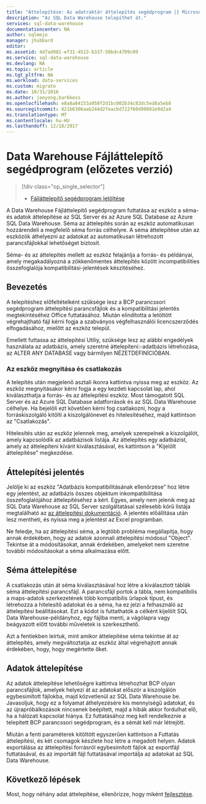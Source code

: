 ```yaml
---
title: "Áttelepítése: Az adatraktár áttelepítés segédprogram |} Microsoft Docs"
description: "Az SQL Data Warehouse telepíthet át."
services: sql-data-warehouse
documentationcenter: NA
author: sqlmojo
manager: jhubbard
editor: 
ms.assetid: 4d7ad981-ef31-4513-b337-50bdc4709c09
ms.service: sql-data-warehouse
ms.devlang: NA
ms.topic: article
ms.tgt_pltfrm: NA
ms.workload: data-services
ms.custom: migrate
ms.date: 10/31/2016
ms.author: joeyong;barbkess
ms.openlocfilehash: e8a8a84153a950f2d1bc002b34c83dc5ed8a5eb8
ms.sourcegitcommit: 821b6306aab244d2feacbd722f60d99881e9d2a4
ms.translationtype: MT
ms.contentlocale: hu-HU
ms.lasthandoff: 12/18/2017
---
```

# <a name="data-warehouse-migration-utility-preview"></a>Data Warehouse Fájláttelepítő segédprogram (előzetes verzió)
> [!div class="op_single_selector"]
> * [Fájláttelepítő segédprogram letöltése][Download Migration Utility]
> 
> 

A Data Warehouse Fájláttelepítő segédprogram futtatása az eszköz a séma- és adatok áttelepítése az SQL Server és az Azure SQL Database az Azure SQL Data Warehouse. Séma az áttelepítés során az eszköz automatikusan hozzárendeli a megfelelő séma forrás célhelyre. A séma áttelepítése után az eszközök áthelyezni az adatokat az automatikusan létrehozott parancsfájlokkal lehetőséget biztosít.

Séma- és az áttelepítés mellett az eszköz felajánlja a forrás- és példányai, amely megakadályozná a zökkenőmentes áttelepítés között incompatibilities összefoglalója kompatibilitási-jelentések készítéséhez.

## <a name="get-started"></a>Bevezetés
A telepítéshez előfeltételként szüksége lesz a BCP parancssori segédprogram áttelepítési parancsfájlok és a kompatibilitási jelentés megtekintéséhez Office futtatásához. Miután elindította a letöltött végrehajtható fájl kérni fogja a szabványos végfelhasználói licencszerződés elfogadásához, mielőtt az eszköz települ.

Emellett futtassa az áttelepítési Utiliy, szüksége lesz az alábbi engedélyek használata az adatbázis, amely szeretné áttelepíteni:-adatbázis létrehozása, az ALTER ANY DATABASE vagy bármilyen NÉZETDEFINÍCIÓBAN.

### <a name="launching-the-tool-and-connecting"></a>Az eszköz megnyitása és csatlakozás
A telepítés után megjelenő asztali ikonra kattintva nyissa meg az eszköz. Az eszköz megnyitásakor kérni fogja a egy kezdeti kapcsolat lap, ahol kiválaszthatja a forrás- és az áttelepítési eszköz. Most támogatott SQL Server és az Azure SQL Database adatforrások és az SQL Data Warehouse célhelye. Ha bejelöli ezt követően kérni fog csatlakozni, hogy a forráskiszolgáló kitölti a kiszolgálónevet és hitelesítéséhez, majd kattintson az "Csatlakozás".

Hitelesítés után az eszköz jelennek meg, amelyek szerepelnek a kiszolgálót, amely kapcsolódik az adatbázisok listája. Az áttelepítés egy adatbázist, amely az áttelepíteni kívánt kiválasztásával, és kattintson a "Kijelölt áttelepítése" megkezdése.

## <a name="migration-report"></a>Áttelepítési jelentés
Jelölje ki az eszköz "Adatbázis kompatibilitásának ellenőrzése" hoz létre egy jelentést, az adatbázis összes objektum inkompatibilitása összefoglalójához áttelepítéséhez a kért. Egyes, amely nem jelenik meg az SQL Data Warehouse az SQL Server szolgáltatásai szélesebb körű listája megtalálható az [az áttelepítési dokumentáció][migration documentation]. A jelentés előállítása után lesz mentheti, és nyissa meg a jelentést az Excel programban.

Ne feledje, ha az áttelepítési séma, a legtöbb probléma megállapítja, hogy annak érdekében, hogy az adatok azonnali áttelepítési módosul "Object". Tekintse át a módosításokat, annak érdekében, amelyeket nem szeretne további módosításokat a séma alkalmazása előtt.

## <a name="migrate-schema"></a>Séma áttelepítése
A csatlakozás után át séma kiválasztásával hoz létre a kiválasztott táblák séma áttelepítési parancsfájl. A parancsfájl portok a tábla, nem kompatibilis a maps-adatok szerkezetének több kompatibilis űrlapok típust, és létrehozza a hitelesítő adatokat és a séma, ha ez jelzi a felhasználó az áttelepítési beállításokat. Ezt a kódot is futtathatók a célként kijelölt SQL Data Warehouse-példányhoz, egy fájlba menti, a vágólapra vagy beágyazott előtt további műveletek is szerkeszthető.  

Azt a fentiekben leírtuk, mint amikor áttelepítése séma tekintse át az áttelepítés, amely megváltoztatja az eszköz által végrehajtott annak érdekében, hogy, hogy megértette őket.  

## <a name="migrate-data"></a>Adatok áttelepítése
Az adatok áttelepítése lehetőségre kattintva létrehozhat BCP olyan parancsfájlok, amelyek helyezi át az adatokat először a kiszolgálón egybesimított fájlokba, majd közvetlenül az SQL Data Warehouse be. Javasoljuk, hogy ez a folyamat áthelyezésére kis mennyiségű adatokat, és az újrapróbálkozások nincsenek beépített, majd a hibák akkor fordulhat elő, ha a hálózati kapcsolat hiánya. Ez futtatásához meg kell rendelkeznie a telepített BCP parancssori segédprogram, és a sémát kell már létrejött.

Miután a fenti paraméterek kitöltött egyszerűen kattintson a Futtatás áttelepítési, és két csomagok készlete hoz létre a megadott helyen. Adatok exportálása az áttelepítési forrásról egybesimított fájlok az exportfájl futtatásával, és az importált fájl futtatásával importálja az adatokat az SQL Data Warehouse.

## <a name="next-steps"></a>Következő lépések
Most, hogy néhány adat áttelepítése, ellenőrizze, hogy miként [fejlesztése][develop].

<!--Image references-->

<!--Article references-->
[migration documentation]: sql-data-warehouse-overview-migrate.md
[develop]: sql-data-warehouse-overview-develop.md

<!--Other Web references--> 
[Download Migration Utility]: https://www.microsoft.com/en-us/download/details.aspx?id=49100
